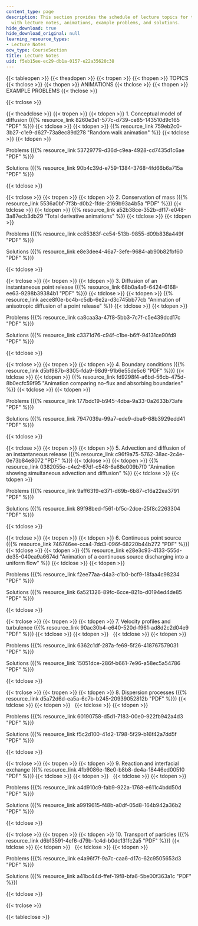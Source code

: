```yaml
---
content_type: page
description: This section provides the schedule of lecture topics for the course along
  with lecture notes, animations, example problems, and solutions.
hide_download: true
hide_download_original: null
learning_resource_types:
- Lecture Notes
ocw_type: CourseSection
title: Lecture Notes
uid: f5eb15ee-ec29-db1a-0157-e22a35620c38
---
```


{{< tableopen >}}
{{< theadopen >}}
{{< tropen >}}
{{< thopen >}}
TOPICS
{{< thclose >}}
{{< thopen >}}
ANIMATIONS
{{< thclose >}}
{{< thopen >}}
EXAMPLE PROBLEMS
{{< thclose >}}

{{< trclose >}}

{{< theadclose >}}
{{< tropen >}}
{{< tdopen >}}
1\. Conceptual model of diffusion ({{% resource_link 8260e3e1-577c-d739-ce85-143510d9c165 "PDF" %}})
{{< tdclose >}}
{{< tdopen >}}
{{% resource_link 759eb2c0-3b27-c1e9-d627-73a8ec89d278 "Random walk animation" %}}
{{< tdclose >}}
{{< tdopen >}}


Problems ({{% resource_link 53729779-d36d-c9ea-4928-cd7435d1c6ae "PDF" %}})

Solutions ({{% resource_link 90b4c39d-e759-1384-3768-4fd66b6a715a "PDF" %}})


{{< tdclose >}}

{{< trclose >}}
{{< tropen >}}
{{< tdopen >}}
2\. Conservation of mass ({{% resource_link 5536a0bf-7f3b-d0b2-1fde-2169b93a4b5a "PDF" %}})
{{< tdclose >}}
{{< tdopen >}}
{{% resource_link a52b38ce-352b-df17-e048-3a87ecb3db29 "Total derivative animations" %}}
{{< tdclose >}}
{{< tdopen >}}


Problems ({{% resource_link cc85383f-ce54-513b-9855-d09b838a449f "PDF" %}})

Solutions ({{% resource_link e8e3dee4-46a7-3efe-9684-ab90b82fbf60 "PDF" %}})


{{< tdclose >}}

{{< trclose >}}
{{< tropen >}}
{{< tdopen >}}
3\. Diffusion of an instantaneous point release ({{% resource_link 68b0a4a6-6424-6168-ee63-9298b39384b1 "PDF" %}})
{{< tdclose >}}
{{< tdopen >}}
{{% resource_link aece8f0e-bc4b-c5db-6e2a-d3c745bb77cb "Animation of anisotropic diffusion of a point release" %}}
{{< tdclose >}}
{{< tdopen >}}


Problems ({{% resource_link ca8caa3a-47f8-5bb3-7c7f-c5e439dcd17c "PDF" %}})

Solutions ({{% resource_link c3371d76-c94f-c1be-b6ff-94131ce90fd9 "PDF" %}})


{{< tdclose >}}

{{< trclose >}}
{{< tropen >}}
{{< tdopen >}}
4\. Boundary conditions ({{% resource_link d5bf987b-8305-fda9-98d9-91b6e55de5c6 "PDF" %}})
{{< tdclose >}}
{{< tdopen >}}
{{% resource_link fd9298f4-a6bd-56cb-475d-8b0ecfc59f95 "Animation comparing no-flux and absorbing boundaries" %}}
{{< tdclose >}}
{{< tdopen >}}


Problems ({{% resource_link 177bdc19-b945-4dba-9a33-0a2633b73afe "PDF" %}})

Solutions ({{% resource_link 7947039a-99a7-ede9-dba6-68b3929edd41 "PDF" %}})


{{< tdclose >}}

{{< trclose >}}
{{< tropen >}}
{{< tdopen >}}
5\. Advection and diffusion of an instantaneous release ({{% resource_link c96f9a75-5762-38ac-2c4e-0e73b84e8072 "PDF" %}})
{{< tdclose >}}
{{< tdopen >}}
{{% resource_link 0382055e-c4e2-67df-c548-6a68e009b7f0 "Animation showing simultaneous advection and diffusion" %}}
{{< tdclose >}}
{{< tdopen >}}


Problems ({{% resource_link 9aff6319-e371-d69b-6b87-c16a22ea3791 "PDF" %}})

Solutions ({{% resource_link 89f98bed-f561-bf5c-2dce-25f8c2263304 "PDF" %}})


{{< tdclose >}}

{{< trclose >}}
{{< tropen >}}
{{< tdopen >}}
6\. Continuous point source ({{% resource_link 746746ee-cca4-7dd3-096f-68220b44b272 "PDF" %}})
{{< tdclose >}}
{{< tdopen >}}
{{% resource_link e28e3c93-4133-555d-de35-040ea9a6674d "Animation of a continuous source discharging into a uniform flow" %}}
{{< tdclose >}}
{{< tdopen >}}


Problems ({{% resource_link f2ee77aa-d4a3-c1b0-bcf9-18faa4c98234 "PDF" %}})

Solutions ({{% resource_link 6a521326-89fc-6cce-821b-d0194ed4de85 "PDF" %}})


{{< tdclose >}}

{{< trclose >}}
{{< tropen >}}
{{< tdopen >}}
7\. Velocity profiles and turbulence ({{% resource_link 90ac30b4-e640-520d-f961-ad8d2c2d04e9 "PDF" %}})
{{< tdclose >}}
{{< tdopen >}}
 
{{< tdclose >}}
{{< tdopen >}}


Problems ({{% resource_link 6362c1df-287a-fe69-5f26-418767579031 "PDF" %}})

Solutions ({{% resource_link 15051dce-286f-b661-7e96-a58ec5a54786 "PDF" %}})


{{< tdclose >}}

{{< trclose >}}
{{< tropen >}}
{{< tdopen >}}
8\. Dispersion processes ({{% resource_link d5a72d6d-ea5a-6c7b-b245-20939052812b "PDF" %}})
{{< tdclose >}}
{{< tdopen >}}
 
{{< tdclose >}}
{{< tdopen >}}


Problems ({{% resource_link 60190758-d5d1-7183-00e0-922fb942a4d3 "PDF" %}})

Solutions ({{% resource_link f5c2d100-41d2-1798-5f29-b16f42a7dd5f "PDF" %}})


{{< tdclose >}}

{{< trclose >}}
{{< tropen >}}
{{< tdopen >}}
9\. Reaction and interfacial exchange ({{% resource_link 4fb9086e-18e0-b8b8-de4a-18446ed00510 "PDF" %}})
{{< tdclose >}}
{{< tdopen >}}
 
{{< tdclose >}}
{{< tdopen >}}


Problems ({{% resource_link a4d910c9-fab9-922a-1768-e611c4bdd50d "PDF" %}})

Solutions ({{% resource_link a9919615-f48b-a0df-05d8-164b942a36b2 "PDF" %}})


{{< tdclose >}}

{{< trclose >}}
{{< tropen >}}
{{< tdopen >}}
10\. Transport of particles ({{% resource_link d6b13591-4ef6-d79b-1c4d-b0dc131fc2a5 "PDF" %}})
{{< tdclose >}}
{{< tdopen >}}
 
{{< tdclose >}}
{{< tdopen >}}


Problems ({{% resource_link e4a96f7f-9a7c-caa6-d17c-62c9505653d3 "PDF" %}})

Solutions ({{% resource_link a41bc44d-ffef-19f8-bfa6-5be00f363a1c "PDF" %}})


{{< tdclose >}}

{{< trclose >}}

{{< tableclose >}}